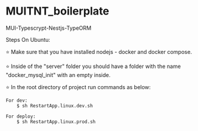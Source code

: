 # MUITNT_boilerplate
MUI-Typescrypt-Nestjs-TypeORM


Steps On Ubuntu:

⭐ Make sure that you have installed nodejs - docker and docker compose.

⭐ Inside of the "server" folder you should have a folder with the name "docker_mysql_init" with an empty inside.

⭐ In the root directory of project run commands as below:

    For dev:
        $ sh RestartApp.linux.dev.sh
    
    For deploy:
        $ sh RestartApp.linux.prod.sh

        
